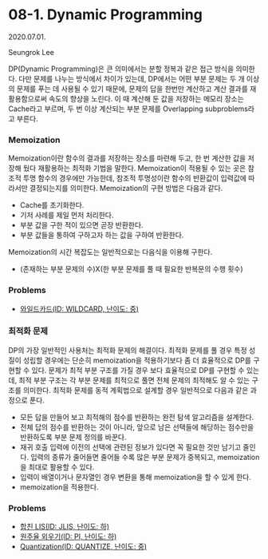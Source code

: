 # 08-1. Dynamic Programming

2020.07.01.

Seungrok Lee



DP(Dynamic Programming)은 큰 의미에서는 분할 정복과 같은 접근 방식을 의미한다. 다만 문제를 나누는 방식에서 차이가 있는데, DP에서는 어떤 부분 문제는 두 개 이상의 문제를 푸는 데 사용될 수 있기 때문에, 문제의 답을 한번만 계산하고 계산 결과를 재활용함으로써 속도의 향상을 노린다. 이 때 계산해 둔 값을 저장하는 메모리 장소는 Cache라고 부르며, 두 번 이상 계산되는 부분 문제를 Overlapping subproblems라고 부른다.



### Memoization

Memoization이란 함수의 결과를 저장하는 장소를 마련해 두고, 한 번 계산한 값을 저장해 뒀다 재활용하는 최적화 기법을 말한다. Memoization이 적용될 수 있는 곳은 참조적 투명 함수의 경우에만 가능한데, 참조적 투명성이란 함수의 반환값이 입력값에 따라서만 결정되는지를 의미한다. Memoization의 구현 방법은 다음과 같다.
* Cache를 초기화한다.
* 기저 사례를 제일 먼저 처리한다.
* 부분 값을 구한 적이 있으면 곧장 반환한다.
* 부분 값들을 통하여 구하고자 하는 값을 구하여 반환한다.

Memoization의 시간 복잡도는 일반적으로는 다음식을 이용해 구한다.
* (존재하는 부분 문제의 수)X(한 부분 문제를 풀 때 필요한 반복문의 수행 횟수)



### Problems

- [와일드카드(ID: WILDCARD, 난이도: 중)](https://www.algospot.com/judge/problem/read/WILDCARD)



### 최적화 문제

DP의 가장 일반적인 사용처는 최적화 문제의 해결이다. 최적화 문제를 풀 경우 특정 성질이 성립할 경우에는 단순히 memoization을 적용하기보다 좀 더 효율적으로 DP를 구현할 수 있다. 문제가 최적 부분 구조를 가질 경우 보다 효율적으로 DP를 구현할 수 있는데, 최적 부분 구조는 각 부분 문제를 최적으로 풀면 전체 문제의 최적해도 알 수 있는 구조를 의미한다. 최적화 문제를 동적 계획법으로 설계할 경우 일반적으로 다음과 같은 과정으로 푼다.
* 모든 답을 만들어 보고 최적해의 점수를 반환하는 완전 탐색 알고리즘을 설계한다.
* 전체 답의 점수를 반환하는 것이 아니라, 앞으로 남은 선택들에 해당하는 점수만을 반환하도록 부분 문제 정의를 바꾼다.
* 재귀 호출 입력에 이전의 선택에 관련된 정보가 있다면 꼭 필요한 것만 남기고 줄인다. 입력의 종류가 줄어들면 줄어들 수록 많은 부분 문제가 중복되고, memoization을 최대로 활용할 수 있다.
* 입력이 배열이거나 문자열인 경우 변환을 통해 memoization을 할 수 있게 한다.
* memoization을 적용한다.



### Problems

- [합친 LIS(ID: JLIS, 난이도: 하)](https://www.algospot.com/judge/problem/read/JLIS)
- [원주율 외우기(ID: PI, 난이도: 하)](https://www.algospot.com/judge/problem/read/PI)
- [Quantization(ID: QUANTIZE, 난이도: 중)](https://www.algospot.com/judge/problem/read/QUANTIZE)
